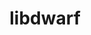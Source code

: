 ---
title: "libdwarf"
layout: cache
categories: [package, develop-2023-11-19]
meta: {"versions": ["20180129"], "compilers": ["cce@=15.0.1", "gcc@=11.4.0", "gcc@=9.4.0", "oneapi@=2023.2.0"], "oss": ["rhel8", "ubuntu20.04", "ubuntu22.04"], "platforms": ["linux"], "targets": ["neoverse_v1", "ppc64le", "x86_64_v3", "zen4"], "stacks": ["e4s", "e4s-cray-rhel", "e4s-neoverse_v1", "e4s-oneapi", "e4s-power", "e4s-rocm-external", "root", "tutorial"], "num_specs": 6, "num_specs_by_stack": {"e4s-cray-rhel": 1, "root": 6, "e4s-neoverse_v1": 1, "e4s-power": 1, "e4s": 1, "e4s-rocm-external": 1, "e4s-oneapi": 1, "tutorial": 1}}
spec_details: [{"hash": "athzga2qcvo3ev3am6hl2ixjlgcrgufh", "compiler": "cce@=15.0.1", "versions": ["20180129"], "os": "rhel8", "platform": "linux", "target": "zen4", "variants": ["build_system=generic"], "stacks": ["e4s-cray-rhel", "root"], "size": "-", "tarball": "https://binaries.spack.io/releases/develop-2023-11-19/build_cache/linux-rhel8-zen4/cce-15.0.1/libdwarf-20180129/linux-rhel8-zen4-cce-15.0.1-libdwarf-20180129-athzga2qcvo3ev3am6hl2ixjlgcrgufh.spack"}, {"hash": "brdutv5fihv6rweihwz33ru6ndp4hrxs", "compiler": "gcc@=11.4.0", "versions": ["20180129"], "os": "ubuntu20.04", "platform": "linux", "target": "neoverse_v1", "variants": ["build_system=generic"], "stacks": ["root", "e4s-neoverse_v1"], "size": "-", "tarball": "https://binaries.spack.io/releases/develop-2023-11-19/build_cache/linux-ubuntu20.04-neoverse_v1/gcc-11.4.0/libdwarf-20180129/linux-ubuntu20.04-neoverse_v1-gcc-11.4.0-libdwarf-20180129-brdutv5fihv6rweihwz33ru6ndp4hrxs.spack"}, {"hash": "jxcx5rvhvwqqzjczajukzrq4h3tklrsr", "compiler": "gcc@=9.4.0", "versions": ["20180129"], "os": "ubuntu20.04", "platform": "linux", "target": "ppc64le", "variants": ["build_system=generic"], "stacks": ["e4s-power", "root"], "size": "-", "tarball": "https://binaries.spack.io/releases/develop-2023-11-19/build_cache/linux-ubuntu20.04-ppc64le/gcc-9.4.0/libdwarf-20180129/linux-ubuntu20.04-ppc64le-gcc-9.4.0-libdwarf-20180129-jxcx5rvhvwqqzjczajukzrq4h3tklrsr.spack"}, {"hash": "vrf7luk6gtphlsyqu7ayzwfpqongcuq2", "compiler": "gcc@=11.4.0", "versions": ["20180129"], "os": "ubuntu20.04", "platform": "linux", "target": "x86_64_v3", "variants": ["build_system=generic"], "stacks": ["e4s", "e4s-rocm-external", "root"], "size": "-", "tarball": "https://binaries.spack.io/releases/develop-2023-11-19/build_cache/linux-ubuntu20.04-x86_64_v3/gcc-11.4.0/libdwarf-20180129/linux-ubuntu20.04-x86_64_v3-gcc-11.4.0-libdwarf-20180129-vrf7luk6gtphlsyqu7ayzwfpqongcuq2.spack"}, {"hash": "7vocj4be2zeqpluj5ii3lzhxdo5e6sf4", "compiler": "oneapi@=2023.2.0", "versions": ["20180129"], "os": "ubuntu20.04", "platform": "linux", "target": "x86_64_v3", "variants": ["build_system=generic"], "stacks": ["e4s-oneapi", "root"], "size": "-", "tarball": "https://binaries.spack.io/releases/develop-2023-11-19/build_cache/linux-ubuntu20.04-x86_64_v3/oneapi-2023.2.0/libdwarf-20180129/linux-ubuntu20.04-x86_64_v3-oneapi-2023.2.0-libdwarf-20180129-7vocj4be2zeqpluj5ii3lzhxdo5e6sf4.spack"}, {"hash": "znn2pqhvrnu74iiectgymakstgyikxe7", "compiler": "gcc@=11.4.0", "versions": ["20180129"], "os": "ubuntu22.04", "platform": "linux", "target": "x86_64_v3", "variants": ["build_system=generic"], "stacks": ["tutorial", "root"], "size": "-", "tarball": "https://binaries.spack.io/releases/develop-2023-11-19/build_cache/linux-ubuntu22.04-x86_64_v3/gcc-11.4.0/libdwarf-20180129/linux-ubuntu22.04-x86_64_v3-gcc-11.4.0-libdwarf-20180129-znn2pqhvrnu74iiectgymakstgyikxe7.spack"}]
---